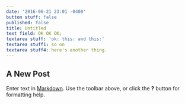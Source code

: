 ```yaml
---
date: '2016-06-21 23:01 -0400'
button stuff: false
published: false
title: Untitled
text field: OK OK OK;
textarea stuff: 'ok: this: and this:'
textarea stuff1: so on
textarea stuff4: here's another thing.
---
```

## A New Post

Enter text in [Markdown](http://daringfireball.net/projects/markdown/). Use the toolbar above, or click the **?** button for formatting help.
